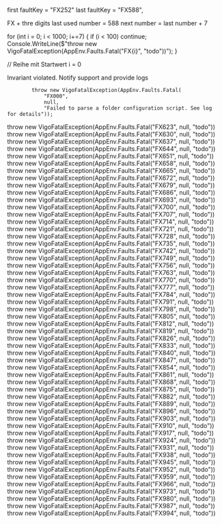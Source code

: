 
first faultKey = "FX252"
last faultKey = "FX588",

FX + thre digits
last used number = 588
next number = last number + 7

for (int i = 0; i < 1000; i+=7)
{
	if (i < 100)
		continue;
	Console.WriteLine($"throw new VigoFatalException(AppEnv.Faults.Fatal(\"FX{i}\", \"todo\"))");
}

// Reihe mit Startwert i = 0

Invariant violated. Notify support and provide logs


            throw new VigoFatalException(AppEnv.Faults.Fatal(
                "FX000",
                null,
                "Failed to parse a folder configuration script. See log for details"));












throw new VigoFatalException(AppEnv.Faults.Fatal("FX623", null, "todo"))
throw new VigoFatalException(AppEnv.Faults.Fatal("FX630", null, "todo"))
throw new VigoFatalException(AppEnv.Faults.Fatal("FX637", null, "todo"))
throw new VigoFatalException(AppEnv.Faults.Fatal("FX644", null, "todo"))
throw new VigoFatalException(AppEnv.Faults.Fatal("FX651", null, "todo"))
throw new VigoFatalException(AppEnv.Faults.Fatal("FX658", null, "todo"))
throw new VigoFatalException(AppEnv.Faults.Fatal("FX665", null, "todo"))
throw new VigoFatalException(AppEnv.Faults.Fatal("FX672", null, "todo"))
throw new VigoFatalException(AppEnv.Faults.Fatal("FX679", null, "todo"))
throw new VigoFatalException(AppEnv.Faults.Fatal("FX686", null, "todo"))
throw new VigoFatalException(AppEnv.Faults.Fatal("FX693", null, "todo"))
throw new VigoFatalException(AppEnv.Faults.Fatal("FX700", null, "todo"))
throw new VigoFatalException(AppEnv.Faults.Fatal("FX707", null, "todo"))
throw new VigoFatalException(AppEnv.Faults.Fatal("FX714", null, "todo"))
throw new VigoFatalException(AppEnv.Faults.Fatal("FX721", null, "todo"))
throw new VigoFatalException(AppEnv.Faults.Fatal("FX728", null, "todo"))
throw new VigoFatalException(AppEnv.Faults.Fatal("FX735", null, "todo"))
throw new VigoFatalException(AppEnv.Faults.Fatal("FX742", null, "todo"))
throw new VigoFatalException(AppEnv.Faults.Fatal("FX749", null, "todo"))
throw new VigoFatalException(AppEnv.Faults.Fatal("FX756", null, "todo"))
throw new VigoFatalException(AppEnv.Faults.Fatal("FX763", null, "todo"))
throw new VigoFatalException(AppEnv.Faults.Fatal("FX770", null, "todo"))
throw new VigoFatalException(AppEnv.Faults.Fatal("FX777", null, "todo"))
throw new VigoFatalException(AppEnv.Faults.Fatal("FX784", null, "todo"))
throw new VigoFatalException(AppEnv.Faults.Fatal("FX791", null, "todo"))
throw new VigoFatalException(AppEnv.Faults.Fatal("FX798", null, "todo"))
throw new VigoFatalException(AppEnv.Faults.Fatal("FX805", null, "todo"))
throw new VigoFatalException(AppEnv.Faults.Fatal("FX812", null, "todo"))
throw new VigoFatalException(AppEnv.Faults.Fatal("FX819", null, "todo"))
throw new VigoFatalException(AppEnv.Faults.Fatal("FX826", null, "todo"))
throw new VigoFatalException(AppEnv.Faults.Fatal("FX833", null, "todo"))
throw new VigoFatalException(AppEnv.Faults.Fatal("FX840", null, "todo"))
throw new VigoFatalException(AppEnv.Faults.Fatal("FX847", null, "todo"))
throw new VigoFatalException(AppEnv.Faults.Fatal("FX854", null, "todo"))
throw new VigoFatalException(AppEnv.Faults.Fatal("FX861", null, "todo"))
throw new VigoFatalException(AppEnv.Faults.Fatal("FX868", null, "todo"))
throw new VigoFatalException(AppEnv.Faults.Fatal("FX875", null, "todo"))
throw new VigoFatalException(AppEnv.Faults.Fatal("FX882", null, "todo"))
throw new VigoFatalException(AppEnv.Faults.Fatal("FX889", null, "todo"))
throw new VigoFatalException(AppEnv.Faults.Fatal("FX896", null, "todo"))
throw new VigoFatalException(AppEnv.Faults.Fatal("FX903", null, "todo"))
throw new VigoFatalException(AppEnv.Faults.Fatal("FX910", null, "todo"))
throw new VigoFatalException(AppEnv.Faults.Fatal("FX917", null, "todo"))
throw new VigoFatalException(AppEnv.Faults.Fatal("FX924", null, "todo"))
throw new VigoFatalException(AppEnv.Faults.Fatal("FX931", null, "todo"))
throw new VigoFatalException(AppEnv.Faults.Fatal("FX938", null, "todo"))
throw new VigoFatalException(AppEnv.Faults.Fatal("FX945", null, "todo"))
throw new VigoFatalException(AppEnv.Faults.Fatal("FX952", null, "todo"))
throw new VigoFatalException(AppEnv.Faults.Fatal("FX959", null, "todo"))
throw new VigoFatalException(AppEnv.Faults.Fatal("FX966", null, "todo"))
throw new VigoFatalException(AppEnv.Faults.Fatal("FX973", null, "todo"))
throw new VigoFatalException(AppEnv.Faults.Fatal("FX980", null, "todo"))
throw new VigoFatalException(AppEnv.Faults.Fatal("FX987", null, "todo"))
throw new VigoFatalException(AppEnv.Faults.Fatal("FX994", null, "todo"))
